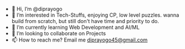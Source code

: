 - 👋 Hi, I’m @diprayogo
- 👀 I’m interested in Tech-Stuffs, enjoying CP, low level puzzles. wanna build from scratch, but still don't have time and priority to do.
- 🌱 I’m currently learning Web Development and AI/ML
- 💞️ I’m looking to collaborate on Projects
- 📫 How to reach me? Email me diprayogo45@gmail.com

<!---
diprayogo/diprayogo is a ✨ special ✨ repository because its `README.md` (this file) appears on your GitHub profile.
You can click the Preview link to take a look at your changes.
--->
